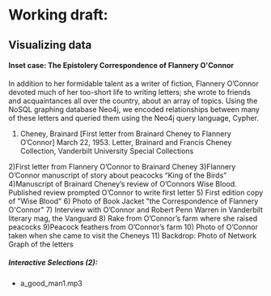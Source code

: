 
# Working draft: 
## Visualizing data
#### Inset case: The Epistolery Correspondence of Flannery O'Connor

In addition to her formidable talent as a writer of fiction, Flannery  O’Connor devoted much of her too-short life to writing letters; she wrote to friends and acquaintances all over the country, about an array of topics. Using the NoSQL graphing database Neo4j, we encoded relationships between many of these letters and queried them using the Neo4j query language, Cypher. 

1) Cheney, Brainard [First letter from Brainard Cheney to Flannery O’Connor] March 22, 1953. Letter, Brainard and Francis Cheney Collection, Vanderbilt University Special Collections

2)First letter from Flannery O’Connor to Brainard Cheney
3)Flannery O’Connor manuscript of story about peacocks “King of the Birds”
4)Manuscript of Brainard Cheney’s review of O’Connors Wise Blood. Published review prompted O’Connor to write first letter
5) First edition copy of "Wise Blood" 
6) Photo of Book Jacket "the Correspondence of Flannery O'Connor"
7) Interview with O’Connor and Robert Penn Warren in Vanderbilt literary mag, the Vanguard
8) Rake from O’Connor’s farm where she raised peacocks
9)Peacock feathers from O’Connor’s farm
10) Photo of O’Connor taken when she came to visit the Cheneys 
11) Backdrop: Photo of Network Graph of the letters 



##### Interactive Selections (2):
* a_good_man1.mp3
